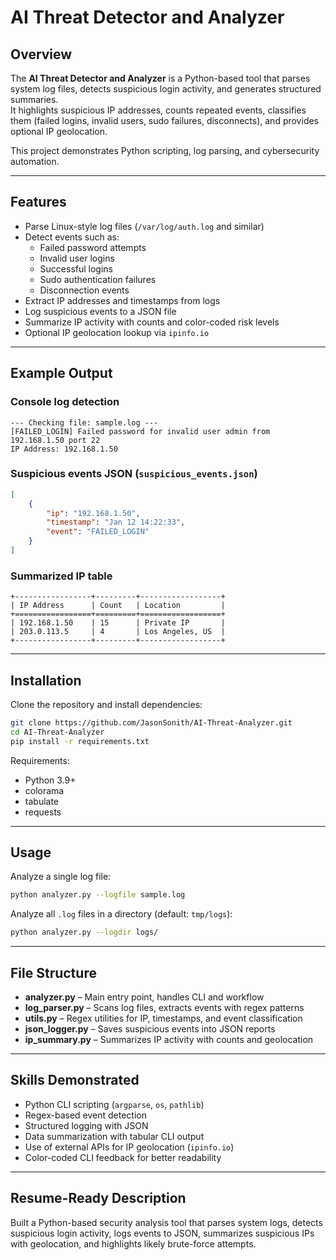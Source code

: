 # AI Threat Detector and Analyzer  

## Overview  
The **AI Threat Detector and Analyzer** is a Python-based tool that parses system log files, detects suspicious login activity, and generates structured summaries.  
It highlights suspicious IP addresses, counts repeated events, classifies them (failed logins, invalid users, sudo failures, disconnects), and provides optional IP geolocation.  

This project demonstrates Python scripting, log parsing, and cybersecurity automation.  

---

## Features  
- Parse Linux-style log files (`/var/log/auth.log` and similar)  
- Detect events such as:  
  - Failed password attempts  
  - Invalid user logins  
  - Successful logins  
  - Sudo authentication failures  
  - Disconnection events  
- Extract IP addresses and timestamps from logs  
- Log suspicious events to a JSON file  
- Summarize IP activity with counts and color-coded risk levels  
- Optional IP geolocation lookup via `ipinfo.io`  

---

## Example Output  

### Console log detection
```
--- Checking file: sample.log ---
[FAILED_LOGIN] Failed password for invalid user admin from 192.168.1.50 port 22
IP Address: 192.168.1.50
```

### Suspicious events JSON (`suspicious_events.json`)
```json
[
    {
        "ip": "192.168.1.50",
        "timestamp": "Jan 12 14:22:33",
        "event": "FAILED_LOGIN"
    }
]
```

### Summarized IP table
```
+-----------------+---------+------------------+
| IP Address      | Count   | Location         |
+=================+=========+==================+
| 192.168.1.50    | 15      | Private IP       |
| 203.0.113.5     | 4       | Los Angeles, US  |
+-----------------+---------+------------------+
```

---

## Installation  

Clone the repository and install dependencies:  

```bash
git clone https://github.com/JasonSonith/AI-Threat-Analyzer.git
cd AI-Threat-Analyzer
pip install -r requirements.txt
```

Requirements:  
- Python 3.9+  
- colorama  
- tabulate  
- requests  

---

## Usage  

Analyze a single log file:  
```bash
python analyzer.py --logfile sample.log
```

Analyze all `.log` files in a directory (default: `tmp/logs`):  
```bash
python analyzer.py --logdir logs/
```

---

## File Structure  
- **analyzer.py** – Main entry point, handles CLI and workflow  
- **log_parser.py** – Scans log files, extracts events with regex patterns  
- **utils.py** – Regex utilities for IP, timestamps, and event classification  
- **json_logger.py** – Saves suspicious events into JSON reports  
- **ip_summary.py** – Summarizes IP activity with counts and geolocation  

---

## Skills Demonstrated  
- Python CLI scripting (`argparse`, `os`, `pathlib`)  
- Regex-based event detection  
- Structured logging with JSON  
- Data summarization with tabular CLI output  
- Use of external APIs for IP geolocation (`ipinfo.io`)  
- Color-coded CLI feedback for better readability  

---

## Resume-Ready Description  
Built a Python-based security analysis tool that parses system logs, detects suspicious login activity, logs events to JSON, summarizes suspicious IPs with geolocation, and highlights likely brute-force attempts.  

